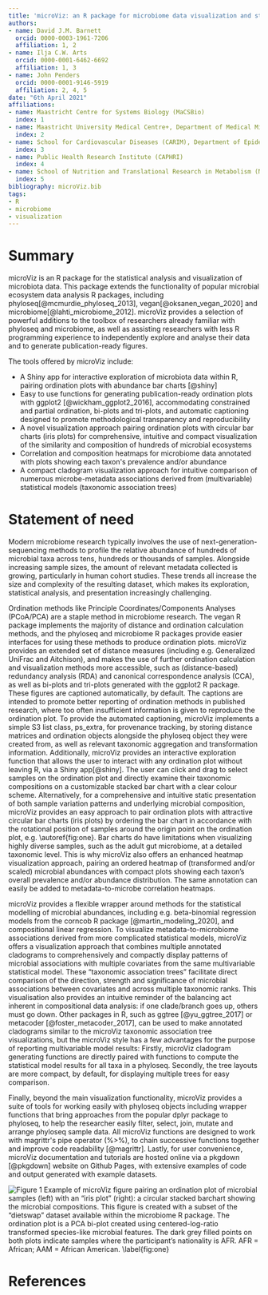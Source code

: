 ```yaml
---
title: 'microViz: an R package for microbiome data visualization and statistics'
authors:
- name: David J.M. Barnett
  orcid: 0000-0003-1961-7206
  affiliation: 1, 2
- name: Ilja C.W. Arts
  orcid: 0000-0001-6462-6692
  affiliation: 1, 3
- name: John Penders
  orcid: 0000-0001-9146-5919
  affiliation: 2, 4, 5
date: "6th April 2021"
affiliations:
- name: Maastricht Centre for Systems Biology (MaCSBio)
  index: 1
- name: Maastricht University Medical Centre+, Department of Medical Microbiology
  index: 2
- name: School for Cardiovascular Diseases (CARIM), Department of Epidemiology
  index: 3
- name: Public Health Research Institute (CAPHRI)
  index: 4
- name: School of Nutrition and Translational Research in Metabolism (NUTRIM)
  index: 5
bibliography: microViz.bib
tags:
- R
- microbiome
- visualization
---
```


# Summary 

microViz is an R package for the statistical analysis and visualization of microbiota data. This package extends the functionality of popular microbial ecosystem data analysis R packages, including phyloseq[@mcmurdie_phyloseq_2013], vegan[@oksanen_vegan_2020] and microbiome[@lahti_microbiome_2012]. 
microViz provides a selection of powerful additions to the toolbox of researchers already familiar with phyloseq and microbiome, as well as assisting researchers with less R programming experience to independently explore and analyse their data and to generate publication-ready figures.

The tools offered by microViz include:

- A Shiny app for interactive exploration of microbiota data within R, pairing ordination plots with abundance bar charts [@shiny]
- Easy to use functions for generating publication-ready ordination plots with ggplot2 [@wickham_ggplot2_2016], accommodating constrained and partial ordination, bi-plots and tri-plots, and automatic captioning designed to promote methodological transparency and reproducibility
- A novel visualization approach pairing ordination plots with circular bar charts (iris plots) for comprehensive, intuitive and compact visualization of the similarity and composition of hundreds of microbial ecosystems
- Correlation and composition heatmaps for microbiome data annotated with plots showing each taxon's prevalence and/or abundance
- A compact cladogram visualization approach for intuitive comparison of numerous microbe-metadata associations derived from (multivariable) statistical models (taxonomic association trees)

# Statement of need

Modern microbiome research typically involves the use of next-generation-sequencing methods to profile the relative abundance of hundreds of microbial taxa across tens, hundreds or thousands of samples.
Alongside increasing sample sizes, the amount of relevant metadata collected is growing, particularly in human cohort studies. 
These trends all increase the size and complexity of the resulting dataset, which makes its exploration, statistical analysis, and presentation increasingly challenging.

Ordination methods like Principle Coordinates/Components Analyses (PCoA/PCA) are a staple method in microbiome research. 
The vegan R package implements the majority of distance and ordination calculation methods, and the phyloseq and microbiome R packages provide easier interfaces for using these methods to produce ordination plots. 
microViz provides an extended set of distance measures (including e.g. Generalized UniFrac and Aitchison), and makes the use of further ordination calculation and visualization methods more accessible, such as (distance-based) redundancy analysis (RDA) and canonical correspondence analysis (CCA), as well as bi-plots and tri-plots generated with the ggplot2 R package. 
These figures are captioned automatically, by default. The captions are intended to promote better reporting of ordination methods in published research, where too often insufficient information is given to reproduce the ordination plot. 
To provide the automated captioning, microViz implements a simple S3 list class, ps_extra, for provenance tracking, by storing distance matrices and ordination objects alongside the phyloseq object they were created from, as well as relevant taxonomic aggregation and transformation information. 
Additionally, microViz provides an interactive exploration function that allows the user to interact with any ordination plot without leaving R, via a Shiny app[@shiny]. 
The user can click and drag to select samples on the ordination plot and directly examine their taxonomic compositions on a customizable stacked bar chart with a clear colour scheme. 
Alternatively, for a comprehensive and intuitive static presentation of both sample variation patterns and underlying microbial composition, microViz provides an easy approach to pair ordination plots with attractive circular bar charts (iris plots) by ordering the bar chart in accordance with the rotational position of samples around the origin point on the ordination plot, e.g. \autoref{fig:one}. 
Bar charts do have limitations when visualizing highly diverse samples, such as the adult gut microbiome, at a detailed taxonomic level. 
This is why microViz also offers an enhanced heatmap visualization approach, pairing an ordered heatmap of (transformed and/or scaled) microbial abundances with compact plots showing each taxon’s overall prevalence and/or abundance distribution. 
The same annotation can easily be added to metadata-to-microbe correlation heatmaps.

microViz provides a flexible wrapper around methods for the statistical modelling of microbial abundances, including e.g. beta-binomial regression models from the corncob R package [@martin_modeling_2020], and compositional linear regression. 
To visualize metadata-to-microbiome associations derived from more complicated statistical models, microViz offers a visualization approach that combines multiple annotated cladograms to comprehensively and compactly display patterns of microbial associations with multiple covariates from the same multivariable statistical model. 
These “taxonomic association trees” facilitate direct comparison of the direction, strength and significance of microbial associations between covariates and across multiple taxonomic ranks. This visualisation also provides an intuitive reminder of the balancing act inherent in compositional data analysis: if one clade/branch goes up, others must go down. 
Other packages in R, such as ggtree [@yu_ggtree_2017] or metacoder [@foster_metacoder_2017], can be used to make annotated cladograms similar to the microViz taxonomic association tree visualizations, but the microViz style has a few advantages for the purpose of reporting multivariable model results: Firstly, microViz cladogram generating functions are directly paired with functions to compute the statistical model results for all taxa in a phyloseq. Secondly, the tree layouts are more compact, by default, for displaying multiple trees for easy comparison. 

Finally, beyond the main visualization functionality, microViz provides a suite of tools for working easily with phyloseq objects including wrapper functions that bring approaches from the popular dplyr package to phyloseq, to help the researcher easily filter, select, join, mutate and arrange phyloseq sample data. All microViz functions are designed to work with magrittr's pipe operator (%>%), to chain successive functions together and improve code readability [@magrittr]. Lastly, for user convenience, microViz documentation and tutorials are hosted online via a pkgdown [@pkgdown] website on Github Pages, with extensive examples of code and output generated with example datasets. 

![Figure 1 Example of microViz figure pairing an ordination plot of microbial samples (left) with an “iris plot” (right): a circular stacked barchart showing the microbial compositions. This figure is created with a subset of the “dietswap” dataset available within the microbiome R package. The ordination plot is a PCA bi-plot created using centered-log-ratio transformed species-like microbial features. The dark grey filled points on both plots indicate samples where the participant’s nationality is AFR. AFR = African; AAM = African American. \label{fig:one}](fig1.jpg)

# References

